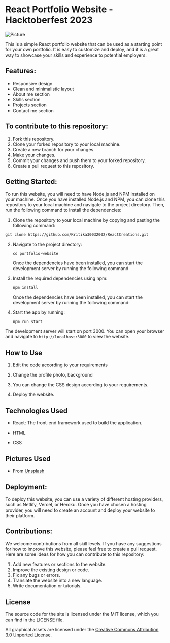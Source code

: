 # React Portfolio Website - Hacktoberfest 2023

![Picture](/ReactCreations/portfolio-website/preview.gif)

This is a simple React portfolio website that can be used as a starting point for your own portfolio. It is easy to customize and deploy, and it is a great way to showcase your skills and experience to potential employers.

## Features:

- Responsive design
- Clean and minimalistic layout
- About me section
- Skills section
- Projects section
- Contact me section

## To contribute to this repository:

1. Fork this repository.
2. Clone your forked repository to your local machine.
3. Create a new branch for your changes.
4. Make your changes.
5. Commit your changes and push them to your forked repository.
6. Create a pull request to this repository.

## Getting Started:

To run this website, you will need to have Node.js and NPM installed on your machine. Once you have installed Node.js and NPM, you can clone this repository to your local machine and navigate to the project directory. Then, run the following command to install the dependencies:

1. Clone the repository to your local machine by copying and pasting the following command:

```
git clone https://github.com/Kritika30032002/ReactCreations.git
```

2.  Navigate to the project directory:

    ```
    cd portfolio-website
    ```

    Once the dependencies have been installed, you can start the development server by running the following command

3.  Install the required dependencies using npm:

    ```
    npm install
    ```

    Once the dependencies have been installed, you can start the development server by running the following command:

4.  Start the app by running:
    ```
    npm run start
    ```

The development server will start on port 3000. You can open your browser and navigate to `http://localhost:3000` to view the website.

## How to Use

1. Edit the code according to your requirements

2. Change the profile photo, background

3. You can change the CSS design according to your requirements.

4. Deploy the website.

## Technologies Used

- React: The front-end framework used to build the application.

- HTML

- CSS 

## Pictures Used
- From [Unsplash](https://unsplash.com/)

## Deployment:

To deploy this website, you can use a variety of different hosting providers, such as Netlify, Vercel, or Heroku. Once you have chosen a hosting provider, you will need to create an account and deploy your website to their platform.

## Contributions:

We welcome contributions from all skill levels. If you have any suggestions for how to improve this website, please feel free to create a pull request. Here are some ideas for how you can contribute to this repository:

1. Add new features or sections to the website.
2. Improve the existing design or code.
3. Fix any bugs or errors.
4. Translate the website into a new language.
5. Write documentation or tutorials.

## License

The source code for the site is licensed under the MIT license, which you can find in
the LICENSE file.

All graphical assets are licensed under the
[Creative Commons Attribution 3.0 Unported License](https://creativecommons.org/licenses/by/3.0/).
